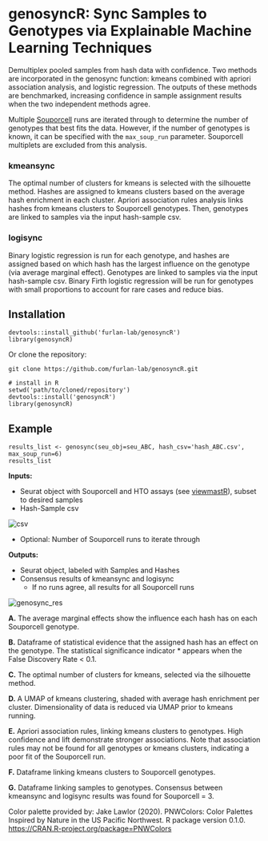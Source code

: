 # genosyncR: Sync Samples to Genotypes via Explainable Machine Learning Techniques

Demultiplex pooled samples from hash data with confidence. Two methods are incorporated in the genosync function: kmeans combined with apriori association analysis, and logistic regression. The outputs of these methods are benchmarked, increasing confidence in sample assignment results when the two independent methods agree.

Multiple [Souporcell](https://github.com/wheaton5/souporcell) runs are iterated through to determine the number of genotypes that best fits the data. However, if the number of genotypes is known, it can be specified with the `max_soup_run` parameter. Souporcell multiplets are excluded from this analysis. 
    
### kmeansync    
The optimal number of clusters for kmeans is selected with the silhouette method. Hashes are assigned to kmeans clusters based on the average hash enrichment in each cluster. Apriori association rules analysis
links hashes from kmeans clusters to Souporcell genotypes. Then, genotypes are linked to samples via the input hash-sample csv. 
    
### logisync
Binary logistic regression is run for each genotype, and hashes are assigned based on which hash has the largest influence on the genotype (via average marginal effect). Genotypes are linked to samples via the input hash-sample csv. Binary Firth logistic regression will be run for genotypes with small proportions to account for rare cases and reduce bias.

## Installation
```
devtools::install_github('furlan-lab/genosyncR')
library(genosyncR)
```

Or clone the repository:
```
git clone https://github.com/furlan-lab/genosyncR.git
```

```
# install in R
setwd('path/to/cloned/repository')
devtools::install('genosyncR')
library(genosyncR)
```

## Example
```
results_list <- genosync(seu_obj=seu_ABC, hash_csv='hash_ABC.csv', max_soup_run=6)
results_list
```

**Inputs:**
* Seurat object with Souporcell and HTO assays (see [viewmastR](https://furlan-lab.github.io/viewmastR/reference/add_souporcell_seurat.html)), subset to desired samples
* Hash-Sample csv

![csv](https://github.com/user-attachments/assets/0196f893-3172-4552-8a08-5c728eb2e59a)
* Optional: Number of Souporcell runs to iterate through


**Outputs:**
* Seurat object, labeled with Samples and Hashes
* Consensus results of kmeansync and logisync
     * If no runs agree, all results for all Souporcell runs



![genosync_res](https://github.com/user-attachments/assets/34178109-0cc3-426e-ae19-5e12a78e0c9a)

**A.** The average marginal effects show the influence each hash has on each Souporcell genotype.

**B.** Dataframe of statistical evidence that the assigned hash has an effect on the genotype. The statistical significance indicator * appears when the False Discovery Rate < 0.1.

**C.** The optimal number of clusters for kmeans, selected via the silhouette method.

**D.** A UMAP of kmeans clustering, shaded with average hash enrichment per cluster. Dimensionality of data is reduced via UMAP prior to kmeans running.

**E.** Apriori association rules, linking kmeans clusters to genotypes. High confidence and lift demonstrate stronger associations. Note that association rules may not be found for all genotypes or kmeans clusters, indicating a poor fit of the Souporcell run.

**F.** Dataframe linking kmeans clusters to Souporcell genotypes.

**G.** Dataframe linking samples to genotypes. Consensus between kmeansync and logisync results was found for Souporcell = 3.






Color palette provided by: 
Jake Lawlor (2020). PNWColors: Color Palettes Inspired by Nature in the US Pacific Northwest. R package version 0.1.0. https://CRAN.R-project.org/package=PNWColors
